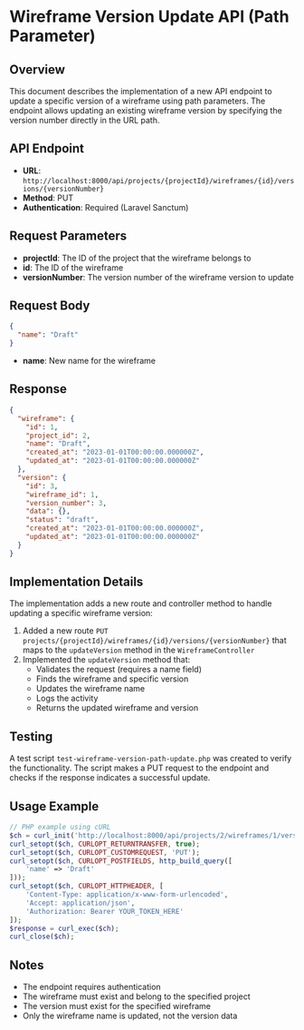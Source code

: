 # Wireframe Version Update API (Path Parameter)

## Overview
This document describes the implementation of a new API endpoint to update a specific version of a wireframe using path parameters. The endpoint allows updating an existing wireframe version by specifying the version number directly in the URL path.

## API Endpoint
- **URL**: `http://localhost:8000/api/projects/{projectId}/wireframes/{id}/versions/{versionNumber}`
- **Method**: PUT
- **Authentication**: Required (Laravel Sanctum)

## Request Parameters
- **projectId**: The ID of the project that the wireframe belongs to
- **id**: The ID of the wireframe
- **versionNumber**: The version number of the wireframe version to update

## Request Body
```json
{
  "name": "Draft"
}
```

- **name**: New name for the wireframe

## Response
```json
{
  "wireframe": {
    "id": 1,
    "project_id": 2,
    "name": "Draft",
    "created_at": "2023-01-01T00:00:00.000000Z",
    "updated_at": "2023-01-01T00:00:00.000000Z"
  },
  "version": {
    "id": 3,
    "wireframe_id": 1,
    "version_number": 3,
    "data": {},
    "status": "draft",
    "created_at": "2023-01-01T00:00:00.000000Z",
    "updated_at": "2023-01-01T00:00:00.000000Z"
  }
}
```

## Implementation Details
The implementation adds a new route and controller method to handle updating a specific wireframe version:

1. Added a new route `PUT projects/{projectId}/wireframes/{id}/versions/{versionNumber}` that maps to the `updateVersion` method in the `WireframeController`
2. Implemented the `updateVersion` method that:
   - Validates the request (requires a name field)
   - Finds the wireframe and specific version
   - Updates the wireframe name
   - Logs the activity
   - Returns the updated wireframe and version

## Testing
A test script `test-wireframe-version-path-update.php` was created to verify the functionality. The script makes a PUT request to the endpoint and checks if the response indicates a successful update.

## Usage Example
```php
// PHP example using cURL
$ch = curl_init('http://localhost:8000/api/projects/2/wireframes/1/versions/3');
curl_setopt($ch, CURLOPT_RETURNTRANSFER, true);
curl_setopt($ch, CURLOPT_CUSTOMREQUEST, 'PUT');
curl_setopt($ch, CURLOPT_POSTFIELDS, http_build_query([
    'name' => 'Draft'
]));
curl_setopt($ch, CURLOPT_HTTPHEADER, [
    'Content-Type: application/x-www-form-urlencoded',
    'Accept: application/json',
    'Authorization: Bearer YOUR_TOKEN_HERE'
]);
$response = curl_exec($ch);
curl_close($ch);
```

## Notes
- The endpoint requires authentication
- The wireframe must exist and belong to the specified project
- The version must exist for the specified wireframe
- Only the wireframe name is updated, not the version data
